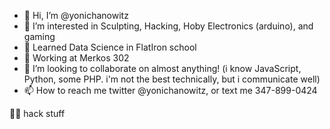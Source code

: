 - 👋 Hi, I’m @yonichanowitz
- 👀 I’m interested in Sculpting, Hacking, Hoby Electronics (arduino), and gaming
- 🔢 Learned Data Science in FlatIron school
- 👑 Working at Merkos 302
- 💞️ I’m looking to collaborate on almost anything! (i know JavaScript, Python, some PHP. i'm not the best technically, but i communicate well)
- 📫 How to reach me twitter @yonichanowitz, or text me 347-899-0424


🏴‍☠️ hack stuff
<!---
yonichanowitz/yonichanowitz is a ✨ special ✨ repository because its `README.md` (this file) appears on your GitHub profile.
You can click the Preview link to take a look at your changes.
--->
